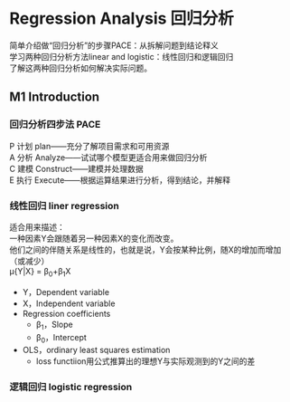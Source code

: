 # Regression Analysis 回归分析
简单介绍做“回归分析”的步骤PACE：从拆解问题到结论释义<br>
学习两种回归分析方法linear and logistic：线性回归和逻辑回归<br>
了解这两种回归分析如何解决实际问题。

## M1 Introduction
### 回归分析四步法 PACE
P 计划 plan——充分了解项目需求和可用资源<br>
A 分析 Analyze——试试哪个模型更适合用来做回归分析<br>
C 建模 Construct——建模并处理数据<br>
E 执行 Execute——根据运算结果进行分析，得到结论，并解释

### 线性回归 liner regression
适合用来描述：<br>
一种因素Y会跟随着另一种因素X的变化而改变。<br>
他们之间的伴随关系是线性的，也就是说，Y会按某种比例，随X的增加而增加（或减少）<br>
μ{Y|X} = β<sub>0</sub>+β<sub>1</sub>X
- Y，Dependent variable 
- X，Independent variable
- Regression coefficients
	- β<sub>1</sub>，Slope
	- β<sub>0</sub>，Intercept
- OLS，ordinary least squares estimation
	- loss functiion用公式推算出的理想Y与实际观测到的Y之间的差

### 逻辑回归 logistic regression
